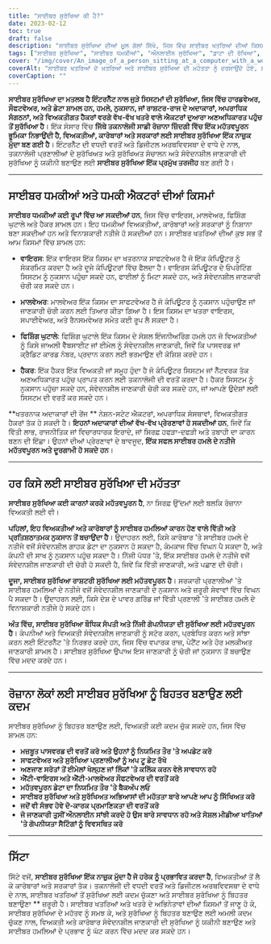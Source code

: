 ```yaml
---
title: "ਸਾਈਬਰ ਸੁਰੱਖਿਆ ਕੀ ਹੈ?"
date: 2023-02-12
toc: true
draft: false
description: "ਸਾਈਬਰ ਸੁਰੱਖਿਆ ਦੀਆਂ ਮੂਲ ਗੱਲਾਂ ਸਿੱਖੋ, ਜਿਸ ਵਿੱਚ ਸਾਈਬਰ ਖਤਰਿਆਂ ਦੀਆਂ ਕਿਸਮਾਂ, ਸਾਈਬਰ ਸੁਰੱਖਿਆ ਦੀ ਮਹੱਤਤਾ, ਅਤੇ ਔਨਲਾਈਨ ਸੁਰੱਖਿਆ ਨੂੰ ਬਿਹਤਰ ਬਣਾਉਣ ਲਈ ਕਦਮ ਸ਼ਾਮਲ ਹਨ।"
tags: ["ਸਾਈਬਰ ਸੁਰੱਖਿਆ", "ਸਾਈਬਰ ਧਮਕੀਆਂ", "ਔਨਲਾਈਨ ਸੁਰੱਖਿਆ", "ਡਾਟਾ ਦੀ ਰੱਖਿਆ", "ਵਾਇਰਸ", "ਮਾਲਵੇਅਰ", "ਫਿਸ਼ਿੰਗ ਘੁਟਾਲੇ", "ਹੈਕਰ", "ਰਾਸ਼ਟਰੀ ਸੁਰੱਖਿਆ", "ਬੌਧਿਕ ਸੰਪੱਤੀ", "ਨਿੱਜੀ ਗੋਪਨੀਯਤਾ"]
cover: "/img/cover/An_image_of_a_person_sitting_at_a_computer_with_a_worried_face.png"
coverAlt: "ਸਾਈਬਰ ਖਤਰਿਆਂ ਦੇ ਖ਼ਤਰਿਆਂ ਅਤੇ ਸਾਈਬਰ ਸੁਰੱਖਿਆ ਦੀ ਮਹੱਤਤਾ ਨੂੰ ਦਰਸਾਉਂਦੇ ਹੋਏ, ਸਕਰੀਨ 'ਤੇ ਇੱਕ ਹੈਕਰ ਜਾਂ ਸਾਈਬਰ ਅਪਰਾਧੀ ਹੋਣ ਦੇ ਦੌਰਾਨ ਕੰਪਿਊਟਰ 'ਤੇ ਬੈਠੇ ਇੱਕ ਵਿਅਕਤੀ ਦੀ ਇੱਕ ਤਸਵੀਰ ਜਿਸ ਵਿੱਚ ਚਿੰਤਤ ਸਮੀਕਰਨ ਹੈ।"
coverCaption: ""
---
```


**ਸਾਈਬਰ ਸੁਰੱਖਿਆ ਦਾ ਮਤਲਬ ਹੈ ਇੰਟਰਨੈੱਟ ਨਾਲ ਜੁੜੇ ਸਿਸਟਮਾਂ ਦੀ ਸੁਰੱਖਿਆ, ਜਿਸ ਵਿੱਚ ਹਾਰਡਵੇਅਰ, ਸੌਫਟਵੇਅਰ, ਅਤੇ ਡੇਟਾ ਸ਼ਾਮਲ ਹਨ, ਹਮਲੇ, ਨੁਕਸਾਨ, ਜਾਂ ਰਾਸ਼ਟਰ-ਰਾਜ ਦੇ ਅਦਾਕਾਰਾਂ, ਅਪਰਾਧਿਕ ਸੰਗਠਨਾਂ, ਅਤੇ ਵਿਅਕਤੀਗਤ ਹੈਕਰਾਂ ਵਰਗੇ ਵੱਖ-ਵੱਖ ਖਤਰੇ ਵਾਲੇ ਐਕਟਰਾਂ ਦੁਆਰਾ ਅਣਅਧਿਕਾਰਤ ਪਹੁੰਚ ਤੋਂ ਸੁਰੱਖਿਆ ਹੈ**। ਇੱਕ ਸੰਸਾਰ ਵਿੱਚ **ਜਿੱਥੇ ਤਕਨਾਲੋਜੀ ਸਾਡੀ ਰੋਜ਼ਾਨਾ ਜ਼ਿੰਦਗੀ ਵਿੱਚ ਇੱਕ ਮਹੱਤਵਪੂਰਨ ਭੂਮਿਕਾ ਨਿਭਾਉਂਦੀ ਹੈ, ਵਿਅਕਤੀਆਂ, ਕਾਰੋਬਾਰਾਂ ਅਤੇ ਸਰਕਾਰਾਂ ਲਈ ਸਾਈਬਰ ਸੁਰੱਖਿਆ ਇੱਕ ਨਾਜ਼ੁਕ ਮੁੱਦਾ ਬਣ ਗਈ ਹੈ**। ਇੰਟਰਨੈੱਟ ਦੀ ਵਧਦੀ ਵਰਤੋਂ ਅਤੇ ਡਿਜੀਟਲ ਅਰਥਵਿਵਸਥਾ ਦੇ ਵਾਧੇ ਦੇ ਨਾਲ, ਤਕਨਾਲੋਜੀ ਪ੍ਰਣਾਲੀਆਂ ਦੇ ਸੁਰੱਖਿਅਤ ਅਤੇ ਸੁਰੱਖਿਅਤ ਸੰਚਾਲਨ ਅਤੇ ਸੰਵੇਦਨਸ਼ੀਲ ਜਾਣਕਾਰੀ ਦੀ ਸੁਰੱਖਿਆ ਨੂੰ ਯਕੀਨੀ ਬਣਾਉਣ ਲਈ **ਸਾਈਬਰ ਸੁਰੱਖਿਆ ਇੱਕ ਪ੍ਰਮੁੱਖ ਤਰਜੀਹ** ਬਣ ਗਈ ਹੈ।

______

## ਸਾਈਬਰ ਧਮਕੀਆਂ ਅਤੇ ਧਮਕੀ ਐਕਟਰਾਂ ਦੀਆਂ ਕਿਸਮਾਂ

**ਸਾਈਬਰ ਧਮਕੀਆਂ ਕਈ ਰੂਪਾਂ ਵਿੱਚ ਆ ਸਕਦੀਆਂ ਹਨ**, ਜਿਸ ਵਿੱਚ ਵਾਇਰਸ, ਮਾਲਵੇਅਰ, ਫਿਸ਼ਿੰਗ ਘੁਟਾਲੇ ਅਤੇ ਹੈਕਰ ਸ਼ਾਮਲ ਹਨ। ਇਹ ਧਮਕੀਆਂ ਵਿਅਕਤੀਆਂ, ਕਾਰੋਬਾਰਾਂ ਅਤੇ ਸਰਕਾਰਾਂ ਨੂੰ ਨਿਸ਼ਾਨਾ ਬਣਾ ਸਕਦੀਆਂ ਹਨ ਅਤੇ ਵਿਨਾਸ਼ਕਾਰੀ ਨਤੀਜੇ ਹੋ ਸਕਦੀਆਂ ਹਨ। ਸਾਈਬਰ ਖਤਰਿਆਂ ਦੀਆਂ ਕੁਝ ਸਭ ਤੋਂ ਆਮ ਕਿਸਮਾਂ ਵਿੱਚ ਸ਼ਾਮਲ ਹਨ:

- **ਵਾਇਰਸ**: ਇੱਕ ਵਾਇਰਸ ਇੱਕ ਕਿਸਮ ਦਾ ਖਤਰਨਾਕ ਸਾਫਟਵੇਅਰ ਹੈ ਜੋ ਇੱਕ ਕੰਪਿਊਟਰ ਨੂੰ ਸੰਕਰਮਿਤ ਕਰਦਾ ਹੈ ਅਤੇ ਦੂਜੇ ਕੰਪਿਊਟਰਾਂ ਵਿੱਚ ਫੈਲਦਾ ਹੈ। ਵਾਇਰਸ ਕੰਪਿਊਟਰ ਦੇ ਓਪਰੇਟਿੰਗ ਸਿਸਟਮ ਨੂੰ ਨੁਕਸਾਨ ਪਹੁੰਚਾ ਸਕਦੇ ਹਨ, ਫਾਈਲਾਂ ਨੂੰ ਮਿਟਾ ਸਕਦੇ ਹਨ, ਅਤੇ ਸੰਵੇਦਨਸ਼ੀਲ ਜਾਣਕਾਰੀ ਚੋਰੀ ਕਰ ਸਕਦੇ ਹਨ।

- **ਮਾਲਵੇਅਰ**: ਮਾਲਵੇਅਰ ਇੱਕ ਕਿਸਮ ਦਾ ਸਾਫਟਵੇਅਰ ਹੈ ਜੋ ਕੰਪਿਊਟਰ ਨੂੰ ਨੁਕਸਾਨ ਪਹੁੰਚਾਉਣ ਜਾਂ ਜਾਣਕਾਰੀ ਚੋਰੀ ਕਰਨ ਲਈ ਤਿਆਰ ਕੀਤਾ ਗਿਆ ਹੈ। ਇਸ ਕਿਸਮ ਦਾ ਖਤਰਾ ਵਾਇਰਸ, ਸਪਾਈਵੇਅਰ, ਅਤੇ ਰੈਨਸਮਵੇਅਰ ਸਮੇਤ ਕਈ ਰੂਪ ਲੈ ਸਕਦਾ ਹੈ।

- **ਫਿਸ਼ਿੰਗ ਘੁਟਾਲੇ**: ਫਿਸ਼ਿੰਗ ਘੁਟਾਲੇ ਇੱਕ ਕਿਸਮ ਦੇ ਸੋਸ਼ਲ ਇੰਜਨੀਅਰਿੰਗ ਹਮਲੇ ਹਨ ਜੋ ਵਿਅਕਤੀਆਂ ਨੂੰ ਕਿਸੇ ਜਾਅਲੀ ਵੈੱਬਸਾਈਟ ਜਾਂ ਈਮੇਲ ਨੂੰ ਸੰਵੇਦਨਸ਼ੀਲ ਜਾਣਕਾਰੀ, ਜਿਵੇਂ ਕਿ ਪਾਸਵਰਡ ਜਾਂ ਕ੍ਰੈਡਿਟ ਕਾਰਡ ਨੰਬਰ, ਪ੍ਰਦਾਨ ਕਰਨ ਲਈ ਭਰਮਾਉਣ ਦੀ ਕੋਸ਼ਿਸ਼ ਕਰਦੇ ਹਨ।

- **ਹੈਕਰ**: ਇੱਕ ਹੈਕਰ ਇੱਕ ਵਿਅਕਤੀ ਜਾਂ ਸਮੂਹ ਹੁੰਦਾ ਹੈ ਜੋ ਕੰਪਿਊਟਰ ਸਿਸਟਮ ਜਾਂ ਨੈੱਟਵਰਕ ਤੱਕ ਅਣਅਧਿਕਾਰਤ ਪਹੁੰਚ ਪ੍ਰਾਪਤ ਕਰਨ ਲਈ ਤਕਨਾਲੋਜੀ ਦੀ ਵਰਤੋਂ ਕਰਦਾ ਹੈ। ਹੈਕਰ ਸਿਸਟਮ ਨੂੰ ਨੁਕਸਾਨ ਪਹੁੰਚਾ ਸਕਦੇ ਹਨ, ਸੰਵੇਦਨਸ਼ੀਲ ਜਾਣਕਾਰੀ ਚੋਰੀ ਕਰ ਸਕਦੇ ਹਨ, ਜਾਂ ਆਪਣੇ ਉਦੇਸ਼ਾਂ ਲਈ ਸਿਸਟਮ ਦੀ ਵਰਤੋਂ ਕਰ ਸਕਦੇ ਹਨ।

**ਖਤਰਨਾਕ ਅਦਾਕਾਰਾਂ ਦੀ ਰੇਂਜ ** ਨੇਸ਼ਨ-ਸਟੇਟ ਐਕਟਰਾਂ, ਅਪਰਾਧਿਕ ਸੰਸਥਾਵਾਂ, ਵਿਅਕਤੀਗਤ ਹੈਕਰਾਂ ਤੱਕ ਹੋ ਸਕਦੀ ਹੈ। **ਇਹਨਾਂ ਅਦਾਕਾਰਾਂ ਦੀਆਂ ਵੱਖ-ਵੱਖ ਪ੍ਰੇਰਣਾਵਾਂ ਹੋ ਸਕਦੀਆਂ ਹਨ**, ਜਿਵੇਂ ਕਿ ਵਿੱਤੀ ਲਾਭ, ਰਾਜਨੀਤਿਕ ਜਾਂ ਵਿਚਾਰਧਾਰਕ ਇਰਾਦੇ, ਜਾਂ ਸਿਰਫ਼ ਹਫੜਾ-ਦਫੜੀ ਅਤੇ ਤਬਾਹੀ ਦਾ ਕਾਰਨ ਬਣਨ ਦੀ ਇੱਛਾ। ਉਹਨਾਂ ਦੀਆਂ ਪ੍ਰੇਰਣਾਵਾਂ ਦੇ ਬਾਵਜੂਦ, **ਇੱਕ ਸਫਲ ਸਾਈਬਰ ਹਮਲੇ ਦੇ ਨਤੀਜੇ ਮਹੱਤਵਪੂਰਨ ਅਤੇ ਦੂਰਗਾਮੀ ਹੋ ਸਕਦੇ ਹਨ**।

______

## ਹਰ ਕਿਸੇ ਲਈ ਸਾਈਬਰ ਸੁਰੱਖਿਆ ਦੀ ਮਹੱਤਤਾ

**ਸਾਈਬਰ ਸੁਰੱਖਿਆ ਕਈ ਕਾਰਨਾਂ ਕਰਕੇ ਮਹੱਤਵਪੂਰਨ ਹੈ**, ਨਾ ਸਿਰਫ਼ ਉੱਦਮਾਂ ਲਈ ਬਲਕਿ ਰੋਜ਼ਾਨਾ ਵਿਅਕਤੀ ਲਈ ਵੀ।

**ਪਹਿਲਾਂ, ਇਹ ਵਿਅਕਤੀਆਂ ਅਤੇ ਕਾਰੋਬਾਰਾਂ ਨੂੰ ਸਾਈਬਰ ਹਮਲਿਆਂ ਕਾਰਨ ਹੋਣ ਵਾਲੇ ਵਿੱਤੀ ਅਤੇ ਪ੍ਰਤਿਸ਼ਠਾਤਮਕ ਨੁਕਸਾਨ ਤੋਂ ਬਚਾਉਂਦਾ ਹੈ**। ਉਦਾਹਰਨ ਲਈ, ਕਿਸੇ ਕਾਰੋਬਾਰ 'ਤੇ ਸਾਈਬਰ ਹਮਲੇ ਦੇ ਨਤੀਜੇ ਵਜੋਂ ਸੰਵੇਦਨਸ਼ੀਲ ਗਾਹਕ ਡੇਟਾ ਦਾ ਨੁਕਸਾਨ ਹੋ ਸਕਦਾ ਹੈ, ਕੰਮਕਾਜ ਵਿੱਚ ਵਿਘਨ ਪੈ ਸਕਦਾ ਹੈ, ਅਤੇ ਕੰਪਨੀ ਦੀ ਸਾਖ ਨੂੰ ਨੁਕਸਾਨ ਪਹੁੰਚ ਸਕਦਾ ਹੈ। ਨਿੱਜੀ ਪੱਧਰ 'ਤੇ, ਇੱਕ ਸਾਈਬਰ ਹਮਲੇ ਦੇ ਨਤੀਜੇ ਵਜੋਂ ਸੰਵੇਦਨਸ਼ੀਲ ਜਾਣਕਾਰੀ ਦੀ ਚੋਰੀ ਹੋ ਸਕਦੀ ਹੈ, ਜਿਵੇਂ ਕਿ ਵਿੱਤੀ ਜਾਣਕਾਰੀ, ਅਤੇ ਪਛਾਣ ਦੀ ਚੋਰੀ।

**ਦੂਜਾ, ਸਾਈਬਰ ਸੁਰੱਖਿਆ ਰਾਸ਼ਟਰੀ ਸੁਰੱਖਿਆ ਲਈ ਮਹੱਤਵਪੂਰਨ ਹੈ**। ਸਰਕਾਰੀ ਪ੍ਰਣਾਲੀਆਂ 'ਤੇ ਸਾਈਬਰ ਹਮਲਿਆਂ ਦੇ ਨਤੀਜੇ ਵਜੋਂ ਸੰਵੇਦਨਸ਼ੀਲ ਜਾਣਕਾਰੀ ਦੇ ਨੁਕਸਾਨ ਅਤੇ ਜ਼ਰੂਰੀ ਸੇਵਾਵਾਂ ਵਿੱਚ ਵਿਘਨ ਪੈ ਸਕਦਾ ਹੈ। ਉਦਾਹਰਨ ਲਈ, ਕਿਸੇ ਦੇਸ਼ ਦੇ ਪਾਵਰ ਗਰਿੱਡ ਜਾਂ ਵਿੱਤੀ ਪ੍ਰਣਾਲੀ 'ਤੇ ਸਾਈਬਰ ਹਮਲੇ ਦੇ ਵਿਨਾਸ਼ਕਾਰੀ ਨਤੀਜੇ ਹੋ ਸਕਦੇ ਹਨ।

**ਅੰਤ ਵਿੱਚ, ਸਾਈਬਰ ਸੁਰੱਖਿਆ ਬੌਧਿਕ ਸੰਪਤੀ ਅਤੇ ਨਿੱਜੀ ਗੋਪਨੀਯਤਾ ਦੀ ਸੁਰੱਖਿਆ ਲਈ ਮਹੱਤਵਪੂਰਨ ਹੈ**। ਕੰਪਨੀਆਂ ਅਤੇ ਵਿਅਕਤੀ ਸੰਵੇਦਨਸ਼ੀਲ ਜਾਣਕਾਰੀ ਨੂੰ ਸਟੋਰ ਕਰਨ, ਪ੍ਰਬੰਧਿਤ ਕਰਨ ਅਤੇ ਸਾਂਝਾ ਕਰਨ ਲਈ ਇੰਟਰਨੈੱਟ 'ਤੇ ਨਿਰਭਰ ਕਰਦੇ ਹਨ, ਜਿਸ ਵਿੱਚ ਵਪਾਰਕ ਰਾਜ਼, ਪੇਟੈਂਟ ਅਤੇ ਹੋਰ ਮਲਕੀਅਤ ਜਾਣਕਾਰੀ ਸ਼ਾਮਲ ਹੈ। ਸਾਈਬਰ ਸੁਰੱਖਿਆ ਉਪਾਅ ਇਸ ਜਾਣਕਾਰੀ ਨੂੰ ਚੋਰੀ ਜਾਂ ਨੁਕਸਾਨ ਤੋਂ ਬਚਾਉਣ ਵਿੱਚ ਮਦਦ ਕਰਦੇ ਹਨ।

______

## ਰੋਜ਼ਾਨਾ ਲੋਕਾਂ ਲਈ ਸਾਈਬਰ ਸੁਰੱਖਿਆ ਨੂੰ ਬਿਹਤਰ ਬਣਾਉਣ ਲਈ ਕਦਮ

ਸਾਈਬਰ ਸੁਰੱਖਿਆ ਨੂੰ ਬਿਹਤਰ ਬਣਾਉਣ ਲਈ, ਵਿਅਕਤੀ ਕਈ ਕਦਮ ਚੁੱਕ ਸਕਦੇ ਹਨ, ਜਿਸ ਵਿੱਚ ਸ਼ਾਮਲ ਹਨ:

- **ਮਜ਼ਬੂਤ ਪਾਸਵਰਡ ਦੀ ਵਰਤੋਂ ਕਰੋ ਅਤੇ ਉਹਨਾਂ ਨੂੰ ਨਿਯਮਿਤ ਤੌਰ 'ਤੇ ਅਪਡੇਟ ਕਰੋ**
- **ਸਾਫਟਵੇਅਰ ਅਤੇ ਸੁਰੱਖਿਆ ਪ੍ਰਣਾਲੀਆਂ ਨੂੰ ਅਪ ਟੂ ਡੇਟ ਰੱਖੋ**
- **ਅਣਜਾਣ ਸਰੋਤਾਂ ਤੋਂ ਈਮੇਲਾਂ ਖੋਲ੍ਹਣ ਜਾਂ ਲਿੰਕਾਂ 'ਤੇ ਕਲਿੱਕ ਕਰਨ ਵੇਲੇ ਸਾਵਧਾਨ ਰਹੋ**
- **ਐਂਟੀ-ਵਾਇਰਸ ਅਤੇ ਐਂਟੀ-ਮਾਲਵੇਅਰ ਸੌਫਟਵੇਅਰ ਦੀ ਵਰਤੋਂ ਕਰੋ**
- **ਮਹੱਤਵਪੂਰਨ ਡੇਟਾ ਦਾ ਨਿਯਮਿਤ ਤੌਰ 'ਤੇ ਬੈਕਅੱਪ ਲਓ**
- **ਸਾਈਬਰ ਸੁਰੱਖਿਆ ਅਤੇ ਸੁਰੱਖਿਅਤ ਅਭਿਆਸਾਂ ਦੀ ਮਹੱਤਤਾ ਬਾਰੇ ਆਪਣੇ ਆਪ ਨੂੰ ਸਿੱਖਿਅਤ ਕਰੋ**
- **ਜਦੋਂ ਵੀ ਸੰਭਵ ਹੋਵੇ ਦੋ-ਕਾਰਕ ਪ੍ਰਮਾਣਿਕਤਾ ਦੀ ਵਰਤੋਂ ਕਰੋ**
- **ਜੋ ਜਾਣਕਾਰੀ ਤੁਸੀਂ ਔਨਲਾਈਨ ਸਾਂਝੀ ਕਰਦੇ ਹੋ ਉਸ ਬਾਰੇ ਸਾਵਧਾਨ ਰਹੋ ਅਤੇ ਸੋਸ਼ਲ ਮੀਡੀਆ ਖਾਤਿਆਂ 'ਤੇ ਗੋਪਨੀਯਤਾ ਸੈਟਿੰਗਾਂ ਨੂੰ ਵਿਵਸਥਿਤ ਕਰੋ**


______
## ਸਿੱਟਾ

ਸਿੱਟੇ ਵਜੋਂ, **ਸਾਈਬਰ ਸੁਰੱਖਿਆ ਇੱਕ ਨਾਜ਼ੁਕ ਮੁੱਦਾ ਹੈ ਜੋ ਹਰੇਕ ਨੂੰ ਪ੍ਰਭਾਵਿਤ ਕਰਦਾ ਹੈ**, ਵਿਅਕਤੀਆਂ ਤੋਂ ਲੈ ਕੇ ਕਾਰੋਬਾਰਾਂ ਅਤੇ ਸਰਕਾਰਾਂ ਤੱਕ। ਤਕਨਾਲੋਜੀ ਦੀ ਵਧਦੀ ਵਰਤੋਂ ਅਤੇ ਡਿਜੀਟਲ ਅਰਥਵਿਵਸਥਾ ਦੇ ਵਾਧੇ ਦੇ ਨਾਲ, ਸਾਈਬਰ ਖਤਰਿਆਂ ਤੋਂ ਸੁਰੱਖਿਆ ਲਈ ਕਦਮ ਚੁੱਕਣਾ ਅਤੇ ਸਾਈਬਰ ਸੁਰੱਖਿਆ ਨੂੰ ਬਿਹਤਰ ਬਣਾਉਣਾ ** ਜ਼ਰੂਰੀ ਹੈ। ਸਾਈਬਰ ਖਤਰਿਆਂ ਅਤੇ ਖਤਰੇ ਦੇ ਅਭਿਨੇਤਾਵਾਂ ਦੀਆਂ ਕਿਸਮਾਂ ਤੋਂ ਜਾਣੂ ਹੋ ਕੇ, ਸਾਈਬਰ ਸੁਰੱਖਿਆ ਦੇ ਮਹੱਤਵ ਨੂੰ ਸਮਝ ਕੇ, ਅਤੇ ਸੁਰੱਖਿਆ ਨੂੰ ਬਿਹਤਰ ਬਣਾਉਣ ਲਈ ਅਮਲੀ ਕਦਮ ਚੁੱਕਣ ਨਾਲ, ਵਿਅਕਤੀ ਅਤੇ ਕਾਰੋਬਾਰ ਸੰਵੇਦਨਸ਼ੀਲ ਜਾਣਕਾਰੀ ਦੀ ਸੁਰੱਖਿਆ ਨੂੰ ਯਕੀਨੀ ਬਣਾਉਣ ਅਤੇ ਸਾਈਬਰ ਹਮਲਿਆਂ ਦੇ ਪ੍ਰਭਾਵ ਨੂੰ ਘੱਟ ਕਰਨ ਵਿੱਚ ਮਦਦ ਕਰ ਸਕਦੇ ਹਨ।
